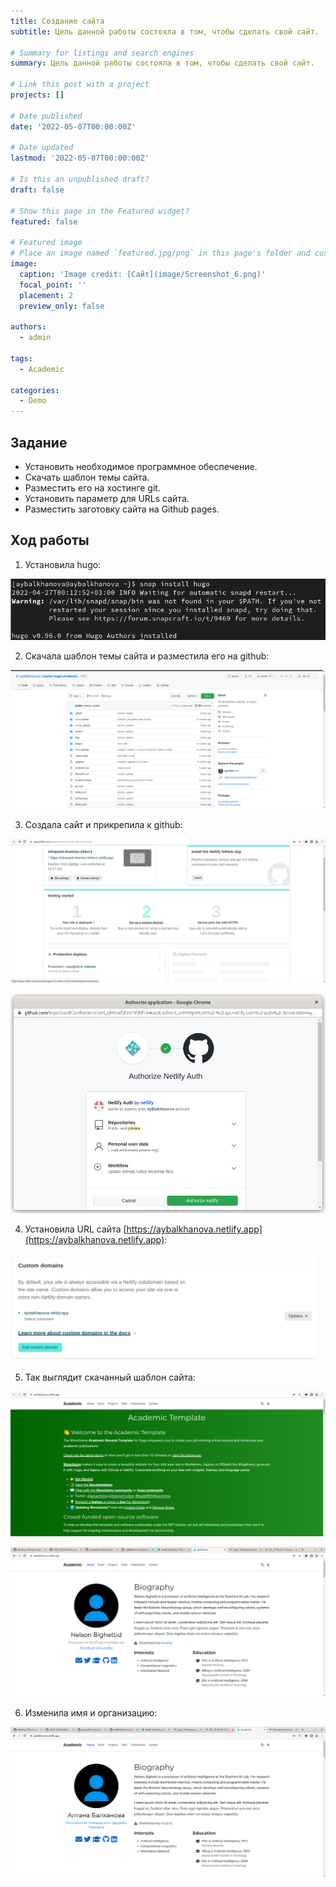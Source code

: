 ```yaml
---
title: Создание сайта
subtitle: Цель данной работы состояла в том, чтобы сделать свой сайт.

# Summary for listings and search engines
summary: Цель данной работы состояла в том, чтобы сделать свой сайт.

# Link this post with a project
projects: []

# Date published
date: '2022-05-07T00:00:00Z'

# Date updated
lastmod: '2022-05-07T00:00:00Z'

# Is this an unpublished draft?
draft: false

# Show this page in the Featured widget?
featured: false

# Featured image
# Place an image named `featured.jpg/png` in this page's folder and customize its options here.
image:
  caption: 'Image credit: [Сайт](image/Screenshot_6.png)'
  focal_point: ''
  placement: 2
  preview_only: false

authors:
  - admin

tags:
  - Academic

categories:
  - Demo
---
```


## Задание

- Установить необходимое программное обеспечение.
- Скачать шаблон темы сайта.
- Разместить его на хостинге git.
- Установить параметр для URLs сайта.
- Разместить заготовку сайта на Github pages.

## Ход работы

1. Установила hugo: 

  ![установка hugo](image/Screenshot_01.png)

2. Скачала шаблон темы сайта и разместила его на github: 

  ![шаблон сайта](image/Screenshot_2.png)

3. Создала сайт и прикрепила к github: 

  ![создание сайта](image/Screenshot_1.png)

  ![авторизация](image/Screenshot_02.png)

4. Установила URL сайта [https://aybalkhanova.netlify.app](https://aybalkhanova.netlify.app): 

  ![URL сайта](image/Screenshot_3.png)

5. Так выглядит скачанный шаблон сайта: 

  ![шаблон сайта](image/Screenshot_4.png)

  ![шаблон сайта](image/Screenshot_5.png)

6. Изменила имя и организацию: 

  ![сайт](image/Screenshot_6.png)

